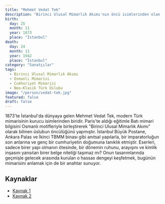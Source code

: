 ```yaml
---
title: "Mehmet Vedat Tek"
description: "Birinci Ulusal Mimarlık Akımı'nın öncü isimlerinden olan Vedat Tek, Osmanlı'dan Cumhuriyet'e bir köprü kuran tasarımlarıyla tanınır."
birth:
  day: 25
  month: 11
  year: 1873
  place: "İstanbul"
death:
  day: 24
  month: 11
  year: 1942
  place: "İstanbul"
category: "Sanatçılar"
tags:
  - Birinci Ulusal Mimarlık Akımı
  - Osmanlı Mimarisi
  - Cumhuriyet Mimarisi
  - Neo-Klasik Türk Üslubu
image: "/person/vedat-tek.jpg"
featured: false
draft: false
---
```


1873'te İstanbul'da dünyaya gelen Mehmet Vedat Tek, modern Türk mimarisinin kurucu isimlerinden biridir. Paris'te aldığı eğitimle Batı mimari bilgisini Osmanlı motifleriyle birleştirerek "Birinci Ulusal Mimarlık Akımı" olarak bilinen üslubun öncülüğünü yapmıştır. İstanbul Büyük Postane, Ankara Palas ve İkinci TBMM binası gibi anıtsal yapılarla, bir imparatorluğun son anlarına ve genç bir cumhuriyetin doğumuna tanıklık etmiştir. Eserleri, sadece birer yapı olmanın ötesinde, bir dönemin ruhunu, arayışını ve kimlik inşasını yansıtan birer belge niteliği taşımaz mı? Onun tasarımlarında geçmişle gelecek arasında kurulan o hassas dengeyi keşfetmek, bugünün mimarisini anlamak için de bir anahtar sunuyor.

## Kaynaklar

- [Kaynak 1](https://tr.wikipedia.org/wiki/Vedat_Tek)
- [Kaynak 2](https://www.biyografya.com/biyografi/16817)